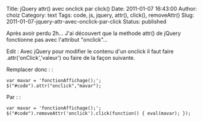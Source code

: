 Title: jQuery attr() avec onclick par click()
Date: 2011-01-07 16:43:00
Author: choiz
Category: text
Tags: code, js, jquery, attr(), click(), removeAttr()
Slug: 2011-01-07-jquery-attr-avec-onclick-par-click
Status: published

Après avoir perdu 2h… J'ai découvert que la methode attr() de jQuery
fonctionne pas avec l'attribut "onclick"…

Edit : Avec jQuery pour modifier le contenu d'un onclick il faut faire
.attr('onClick','valeur') ou faire de la façon suivante.

Remplacer donc : :

    var mavar = 'fonctionAffichage();';
    $("#code").attr("onclick","mavar");

Par : :

    var mavar = 'fonctionAffichage();';
    $("#code").removeAttr('onclick').click(function() { eval(mavar); });
